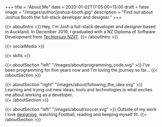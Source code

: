+++
title = "About Me"
date = 2020-01-02T17:05:00+13:00
draft = false
image = "/images/author/joshua-booth.jpg"
description = "Find out about Joshua Booth the full-stack developer and designer."
+++

{{< aboutIntro >}}
Hey, I'm Josh a full-stack developer and designer based in Auckland.
In December 2019, I graduated with a NZ Diploma of Software Development from
<a href="https://techtorium.ac.nz" alt="Techtorium NZIIT" target="_blank" rel="noreffer noopener">Techtorium NZIIT</a>.
{{< /aboutIntro >}}

{{< socialMedia >}}

{{< skills >}}

{{< aboutSection "left" "/images/about/programming_code.svg" >}}
I've been programming for five years now and I'm loving the journey so far...
{{< /aboutSection >}}

{{< aboutSection "right" "/images/about/following_the_idea.svg" >}}
Learning and trying out new ideas, tools and technologies is what excites me
about working as a developer.  
{{< /aboutSection >}}

{{< aboutSection "left" "/images/about/soccer.svg" >}}
Outside of my work I love [designing](https://instagram.com/joshuabooth.nz),
watching Football, reading and keeping myself fit. 
{{< /aboutSection >}}
